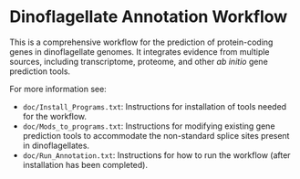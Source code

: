 # Dinoflagellate Annotation Workflow

This is a comprehensive workflow for the prediction of protein-coding genes in dinoflagellate genomes. It integrates evidence from multiple sources, including transcriptome, proteome, and other *ab initio* gene prediction tools. 

For more information see:
  - `doc/Install_Programs.txt`: Instructions for installation of tools needed for the workflow.
  - `doc/Mods_to_programs.txt`: Instructions for modifying existing gene prediction tools to accommodate the non-standard splice sites present in dinoflagellates.
  - `doc/Run_Annotation.txt`: Instructions for how to run the workflow (after installation has been completed).

